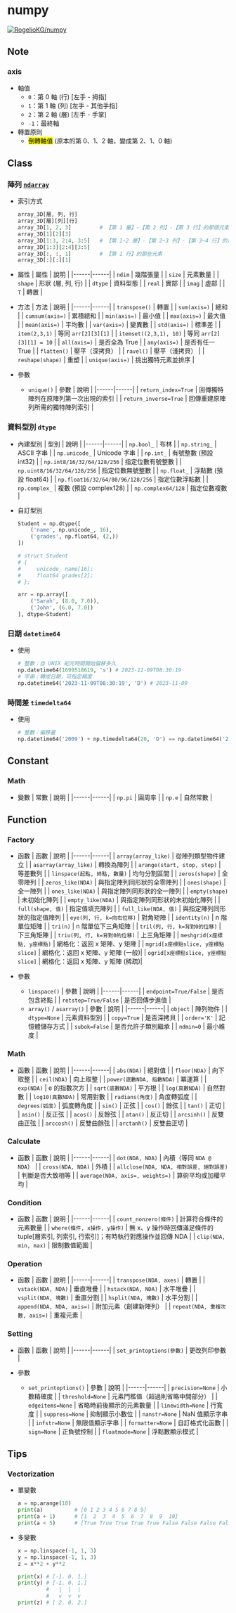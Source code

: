 # numpy

[![RogelioKG/numpy](https://img.shields.io/badge/Sync%20with%20HackMD-grey?logo=markdown)](https://hackmd.io/@RogelioKG/numpy)

## Note

### axis
+ 軸值
  + `0`：第 0 軸 (行) [左手 - 拇指]
  + `1`：第 1 軸 (列) [左手 - 其他手指]
  + `2`：第 2 軸 (層) [左手 - 手掌]
  + `-1`：最終軸
+ 轉置原則
  + <mark>倒轉軸值</mark> (原本的第 0、1、2 軸，變成第 2、1、0 軸)

## Class

### 陣列 [`ndarray`](https://www.delftstack.com/zh-tw/tutorial/python-numpy/numpy-ndarray/)

+ 索引方式
  ```py
  array_3D[層, 列, 行]
  array_3D[層][列][行]
  array_3D[1, 2, 3]         # 【第 1 層】-【第 2 列】-【第 3 行】的那個元素
  array_3D[1][2][3]
  array_3D[1:3, 2:4, 3:5]   # 【第 1~2 層】-【第 2~3 列】-【第 3~4 行】的那些元素
  array_3D[1:3][2:4][3:5]
  array_3D[:, :, 1]         # 【第 1 行】的那些元素
  array_3D[:][:][1]
  ```

+ 屬性
  | 屬性 | 說明 |
  |------|------|
  | `ndim` | 幾階張量 |
  | `size` | 元素數量 |
  | `shape` | 形狀 (層, 列, 行) |
  | `dtype` | 資料型態 |
  | `real` | 實部 |
  | `imag` | 虛部 |
  | `T` | 轉置 |

+ 方法
  | 方法 | 說明 |
  |------|------|
  | `transpose()` | 轉置 |
  | `sum(axis=)` | 總和 |
  | `cumsum(axis=)` | 累積總和 |
  | `min(axis=)` | 最小值 |
  | `max(axis=)` | 最大值 |
  | `mean(axis=)` | 平均數 |
  | `var(axis=)` | 變異數 |
  | `std(axis=)` | 標準差 |
  | `item(2,3,1)` | 等同 `arr[2][3][1]` |
  | `itemset((2,3,1), 10)` | 等同 `arr[2][3][1] = 10` |
  | `all(axis=)` | 是否全為 True |
  | `any(axis=)` | 是否有任一 True |
  | `flatten()` | 壓平（深拷貝） |
  | `ravel()` | 壓平（淺拷貝） |
  | `reshape(shape)` | 重塑 |
  | `unique(axis=)` | 挑出獨特元素並排序 |

+ 參數
  + `unique()`
    | 參數 | 說明 |
    |------|------|
    | `return_index=True` | 回傳獨特陣列在原陣列第一次出現的索引 |
    | `return_inverse=True` | 回傳重建原陣列所需的獨特陣列索引 |

### 資料型別 `dtype`

+ 內建型別
  | 型別 | 說明 |
  |------|------|
  | `np.bool_` | 布林 |
  | `np.string_` | ASCII 字串 |
  | `np.unicode_` | Unicode 字串 |
  | `np.int_` | 有號整數 (預設 int32) |
  | `np.int8/16/32/64/128/256` | 指定位數有號整數 |
  | `np.uint8/16/32/64/128/256` | 指定位數無號整數 |
  | `np.float_` | 浮點數 (預設 float64) |
  | `np.float16/32/64/80/96/128/256` | 指定位數浮點數 |
  | `np.complex_` | 複數 (預設 complex128) |
  | `np.complex64/128` | 指定位數複數 |

+ 自訂型別
  ```py
  Student = np.dtype([
      ('name', np.unicode_, 16),
      ('grades', np.float64, (2,))
  ])

  # struct Student
  # {
  #     unicode_ name[16];
  #     float64 grades[2];
  # };

  arr = np.array([
      ('Sarah', (8.0, 7.0)), 
      ('John', (6.0, 7.0))
  ], dtype=Student)
  ```
### 日期 `datetime64`
+ 使用
  ```py
  # 整數：自 UNIX 紀元時間開始偏移多久
  np.datetime64(1699518619, 's') # 2023-11-09T08:30:19
  # 字串：轉成日期，可指定精度
  np.datetime64('2023-11-09T08:30:19', 'D') # 2023-11-09
  ```

### 時間差 `timedelta64`
+ 使用
  ```py
  # 整數：偏移量
  np.datetime64('2009') + np.timedelta64(20, 'D') == np.datetime64('2009-01-21')
  ```

## Constant

### Math
+ 變數
  | 常數 | 說明 |
  |------|------|
  | `np.pi` | 圓周率 |
  | `np.e` | 自然常數 |

## Function

### Factory
+ 函數
  | 函數 | 說明 |
  |------|------|
  | `array(array_like)` | 從陣列類型物件建立 |
  | `asarray(array_like)` | 轉換為陣列 |
  | `arange(start, stop, step)` | 等差數列 |
  | `linspace(起點, 終點, 數量)` | 均勻分割區間 |
  | `zeros(shape)` | 全零陣列 |
  | `zeros_like(NDA)` | 與指定陣列同形狀的全零陣列 |
  | `ones(shape)` | 全一陣列 |
  | `ones_like(NDA)` | 與指定陣列同形狀的全一陣列 |
  | `empty(shape)` | 未初始化陣列 |
  | `empty_like(NDA)` | 與指定陣列同形狀的未初始化陣列 |
  | `full(shape, 值)` | 指定值填充陣列 |
  | `full_like(NDA, 值)` | 與指定陣列同形狀的指定值陣列 |
  | `eye(列, 行, k=向右位移)` | 對角矩陣 |
  | `identity(n)` | n 階單位矩陣 |
  | `tri(n)` | n 階單位下三角矩陣 |
  | `tril(列, 行, k=背對0的位移)` | 下三角矩陣 |
  | `triu(列, 行, k=背對0的位移)` | 上三角矩陣 |
  | `meshgrid(x座標點, y座標點)` | 網格化：返回 x 矩陣、y 矩陣 |
  | `mgrid[x座標點slice, y座標點slice]` | 網格化：返回 x 矩陣、y 矩陣 (一般)|
  | `ogrid[x座標點slice, y座標點slice]` | 網格化：返回 x 矩陣、y 矩陣 (稀疏)|

+ 參數
  + `linspace()`
    | 參數 | 說明 |
    |------|------|
    | `endpoint=True/False` | 是否包含終點 |
    | `retstep=True/False` | 是否回傳步進值 |
  + `array()` / `asarray()`
    | 參數 | 說明 |
    |------|------|
    | `object` | 陣列物件 |
    | `dtype=None` | 元素資料型別 |
    | `copy=True` | 是否深拷貝 |
    | `order='K'` | 記憶體儲存方式 |
    | `subok=False` | 是否允許子類別繼承 |
    | `ndmin=0` | 最小維度 |

### Math
+ 函數
  | 函數 | 說明 |
  |------|------|
  | `abs(NDA)` | 絕對值 |
  | `floor(NDA)` | 向下取整 |
  | `ceil(NDA)` | 向上取整 |
  | `power(底數NDA, 指數NDA)` | 冪運算 |
  | `exp(NDA)` | e 的指數次方 |
  | `sqrt(底數NDA)` | 平方根 |
  | `log(真數NDA)` | 自然對數 |
  | `log10(真數NDA)` | 常用對數 |
  | `radians(角度)` | 角度轉弧度 |
  | `degrees(弧度)` | 弧度轉角度 |
  | `sin()` | 正弦 |
  | `cos()` | 餘弦 |
  | `tan()` | 正切 |
  | `asin()` | 反正弦 |
  | `acos()` | 反餘弦 |
  | `atan()` | 反正切 |
  | `arcsinh()` | 反雙曲正弦 |
  | `arccosh()` | 反雙曲餘弦 |
  | `arctanh()` | 反雙曲正切 |

### Calculate
+ 函數
  | 函數 | 說明 |
  |------|------|
  | `dot(NDA, NDA)` | 內積（等同 `NDA @ NDA`） |
  | `cross(NDA, NDA)` | 外積 |
  | `allclose(NDA, NDA, 相對誤差, 絕對誤差)` | 判斷是否大致相等 |
  | `average(NDA, axis=, weights=)` | 算術平均或加權平均 |

### Condition
+ 函數
  | 函數 | 說明 |
  |------|------|
  | `count_nonzero(條件)` | 計算符合條件的元素數量 |
  | `where(條件, x操作, y操作)` | 無 x、y 操作時回傳滿足條件的 tuple[層索引, 列索引, 行索引]；有時執行對應操作並回傳 NDA |
  | `clip(NDA, min, max)` | 限制數值範圍 |

### Operation
+ 函數
  | 函數 | 說明 |
  |------|------|
  | `transpose(NDA, axes)` | 轉置 |
  | `vstack(NDA, NDA)` | 垂直堆疊 |
  | `hstack(NDA, NDA)` | 水平堆疊 |
  | `vsplit(NDA, 塊數)` | 垂直分割 |
  | `hsplit(NDA, 塊數)` | 水平分割 |
  | `append(NDA, NDA, axis=)` | 附加元素（創建新陣列） |
  | `repeat(NDA, 重複次數, axis=)` | 重複元素 |

### Setting
+ 函數
  | 函數 | 說明 |
  |------|------|
  | `set_printoptions(參數)` | 更改列印參數 |

+ 參數
  + `set_printoptions()`
    | 參數 | 說明 |
    |------|------|
    | `precision=None` | 小數精確度 |
    | `threshold=None` | 元素門檻值（超過則省略中間部分） |
    | `edgeitems=None` | 省略時前後顯示的元素數量 |
    | `linewidth=None` | 行寬度 |
    | `suppress=None` | 抑制顯示小數位 |
    | `nanstr=None` | NaN 值顯示字串 |
    | `infstr=None` | 無限值顯示字串 |
    | `formatter=None` | 自訂格式化函數 |
    | `sign=None` | 正負號控制 |
    | `floatmode=None` | 浮點數顯示模式 |

## Tips

### Vectorization

+ 單變數
  ```py
  a = np.arange(10)
  print(a)          # [0 1 2 3 4 5 6 7 8 9]
  print(a + 1)      # [1  2  3  4  5  6  7  8  9  10]
  print(a < 5)      # [True True True True True False False False False False]
  ```

+ 多變數
  ```py
  x = np.linspace(-1, 1, 3)
  y = np.linspace(-1, 1, 3)
  z = x**2 + y**2

  print(x) # [-1. 0. 1.]
  print(y) # [-1. 0. 1.]
           #   |  |  |
           #   v  v  v
  print(z) # [ 2. 0. 2.]
  ```